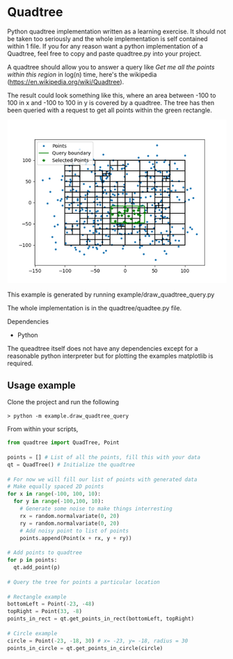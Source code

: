 # Quadtree 

Python quadtree implementation written as a learning exercise. It should not be taken too seriously and the whole implementation is self contained within 1 file.
If you for any reason want a python implementation of a Quadtree, feel free to copy and paste quadtree.py into your project. 

A quadtree should allow you to answer a query like 
*Get me all the points within this region*
in log(n) time, here's the wikipedia (https://en.wikipedia.org/wiki/Quadtree).

The result could look something like this, where an area between -100 to 100 in x and -100 to 100 in y is covered by a quadtree. The tree has then been queried with a request to get all points within the green rectangle.

![rect query plot](img/quadtree_rect_query_plot.png?raw=true)

This example is generated by running example/draw_quadtree_query.py

The whole implementation is in the quadtree/quadtee.py file.

Dependencies
* Python 

The queadtree itself does not have any dependencies except for a reasonable python interpreter but for plotting the examples matplotlib is required.

## Usage example
Clone the project and run the following

``> python -m example.draw_quadtree_query``

From within your scripts,

```python
from quadtree import QuadTree, Point

points = [] # List of all the points, fill this with your data
qt = QuadTree() # Initialize the quadtree

# For now we will fill our list of points with generated data
# Make equally spaced 2D points
for x in range(-100, 100, 10):
  for y in range(-100,100, 10):
    # Generate some noise to make things interresting
    rx = random.normalvariate(0, 20)
    ry = random.normalvariate(0, 20)
    # Add noisy point to list of points
    points.append(Point(x + rx, y + ry))

# Add points to quadtree
for p in points:
  qt.add_point(p)

# Query the tree for points a particular location

# Rectangle example
bottomLeft = Point(-23, -48)
topRight = Point(33, -8)
points_in_rect = qt.get_points_in_rect(bottomLeft, topRight)

# Circle example
circle = Point(-23, -18, 30) # x= -23, y= -18, radius = 30
points_in_circle = qt.get_points_in_circle(circle)
```
